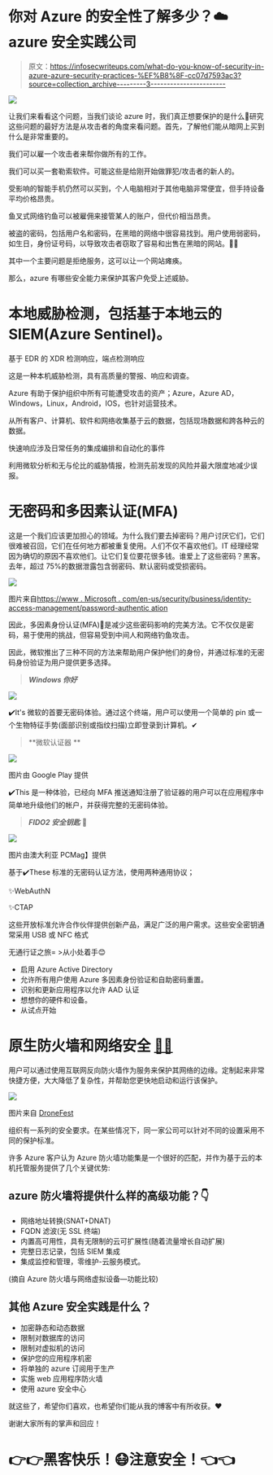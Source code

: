 # 你对 Azure 的安全性了解多少？☁️azure 安全实践公司

> 原文：<https://infosecwriteups.com/what-do-you-know-of-security-in-azure-azure-security-practices-%EF%B8%8F-cc07d7593ac3?source=collection_archive---------3----------------------->

![](img/46bf1b3323b562db44d0bc89f9caf86c.png)

让我们来看看这个问题，当我们谈论 azure 时，我们真正想要保护的是什么🤗研究这些问题的最好方法是从攻击者的角度来看问题。首先，了解他们能从暗网上买到什么是非常重要的。

我们可以雇一个攻击者来帮你做所有的工作。

我们可以买一套勒索软件。可能这些是给刚开始做罪犯/攻击者的新人的。

受影响的智能手机仍然可以买到，个人电脑相对于其他电脑非常便宜，但手持设备平均价格昂贵。

鱼叉式网络钓鱼可以被雇佣来接管某人的账户，但代价相当昂贵。

被盗的密码，包括用户名和密码，在黑暗的网络中很容易找到。用户使用弱密码，如生日，身份证号码，以导致攻击者窃取了容易和出售在黑暗的网站。🥺🥺

其中一个主要问题是拒绝服务，这可以让一个网站瘫痪。

那么，azure 有哪些安全能力来保护其客户免受上述威胁。

# **本地威胁检测，包括基于本地云的 SIEM(Azure Sentinel)。**

基于 EDR 的 XDR 检测响应，端点检测响应

这是一种本机威胁检测，具有高质量的警报、响应和调查。

Azure 有助于保护组织中所有可能遭受攻击的资产；Azure，Azure AD，Windows，Linux，Android，IOS，也针对运营技术。

从所有客户、计算机、软件和网络收集基于云的数据，包括现场数据和跨各种云的数据。

快速响应涉及日常任务的集成编排和自动化的事件

利用微软分析和无与伦比的威胁情报，检测先前发现的风险并最大限度地减少误报。

# **无密码和多因素认证(MFA)**

这是一个我们应该更加担心的领域。为什么我们要去掉密码？用户讨厌它们，它们很难被召回，它们在任何地方都被重复使用。人们不仅不喜欢他们。IT 经理经常因为确切的原因不喜欢他们。让它们复位要花很多钱。谁爱上了这些密码？黑客。去年，超过 75%的数据泄露包含弱密码、默认密码或受损密码。

![](img/c3e2313fb0494d428e83820911753035.png)

图片来自[https://www . Microsoft . com/en-us/security/business/identity-access-management/password-authentic ation](https://www.microsoft.com/en-us/security/business/identity-access-management/passwordless-authentication)

因此，多因素身份认证(MFA)🔐是减少这些密码影响的完美方法。它不仅仅是密码，易于使用的挑战，但容易受到中间人和网络钓鱼攻击。

因此，微软推出了三种不同的方法来帮助用户保护他们的身份，并通过标准的无密码身份验证为用户提供更多选择。

> ***Windows 你好***

![](img/548dc600bfb3985c71d779b4cb17c43c.png)

✔️It's 微软的首要无密码体验。通过这个终端，用户可以使用一个简单的 pin 或一个生物特征手势(面部识别或指纹扫描)立即登录到计算机。✔

> **微软认证器 **

![](img/e9ed4b2f1c1b0dba95b72c3796669574.png)

图片由 Google Play 提供

✔️This 是一种体验，已经向 MFA 推送通知注册了验证器的用户可以在应用程序中简单地升级他们的帐户，并获得完整的无密码体验。

> ***FIDO2 安全钥匙*** 🔑

![](img/b9f83e30d3958a2ae7f8547ca293cac4.png)

图片由澳大利亚 PCMag】提供

基于✔️These 标准的无密码认证方法，使用两种通用协议；

✨WebAuthN

✨CTAP

这些开放标准允许合作伙伴提供创新产品，满足广泛的用户需求。这些安全密钥通常采用 USB 或 NFC 格式

无通行证之旅= >从小处着手😊

*   启用 Azure Active Directory
*   允许所有用户使用 Azure 多因素身份验证和自助密码重置。
*   识别和更新应用程序以允许 AAD 认证
*   想想你的硬件和设备。
*   从试点开始

# **原生防火墙和网络安全** [🐱‍💻](https://emojipedia.org/hacker-cat/)

用户可以通过使用互联网反向防火墙作为服务来保护其网络的边缘。定制起来非常快捷方便，大大降低了复杂性，并帮助您更快地启动和运行该保护。

![](img/7abcddfb693731920110858bba394745.png)

图片来自 [DroneFest](https://www.google.com/url?sa=i&url=https%3A%2F%2Fdronefest.cc%2Fproduct%2Fazure-firewall-icon&psig=AOvVaw222mOokxUiCYnLhJ9iQU4L&ust=1614708647235000&source=images&cd=vfe&ved=0CAMQjB1qFwoTCKir-r7bj-8CFQAAAAAdAAAAABAD)

组织有一系列的安全要求。在某些情况下，同一家公司可以针对不同的设置采用不同的保护标准。

许多 Azure 客户认为 Azure 防火墙功能集是一个很好的匹配，并作为基于云的本机托管服务提供了几个关键优势:

## azure 防火墙将提供什么样的高级功能？👇

*   网络地址转换(SNAT+DNAT)
*   FQDN 滤波(无 SSL 终端)
*   内置高可用性，具有无限制的云可扩展性(随着流量增长自动扩展)
*   完整日志记录，包括 SIEM 集成
*   集成监控和管理，零维护-云服务模式。

(摘自 Azure 防火墙与网络虚拟设备—功能比较)

## 其他 Azure 安全实践是什么？

*   加密静态和动态数据
*   限制对数据库的访问
*   限制对虚拟机的访问
*   保护您的应用程序机密
*   将单独的 azure 订阅用于生产
*   实施 web 应用程序防火墙
*   使用 azure 安全中心

就这些了，希望你们喜欢，也希望你们能从我的博客中有所收获。❤️

谢谢大家所有的掌声和回应！

# 👉👉黑客快乐！😷注意安全！👈👈
